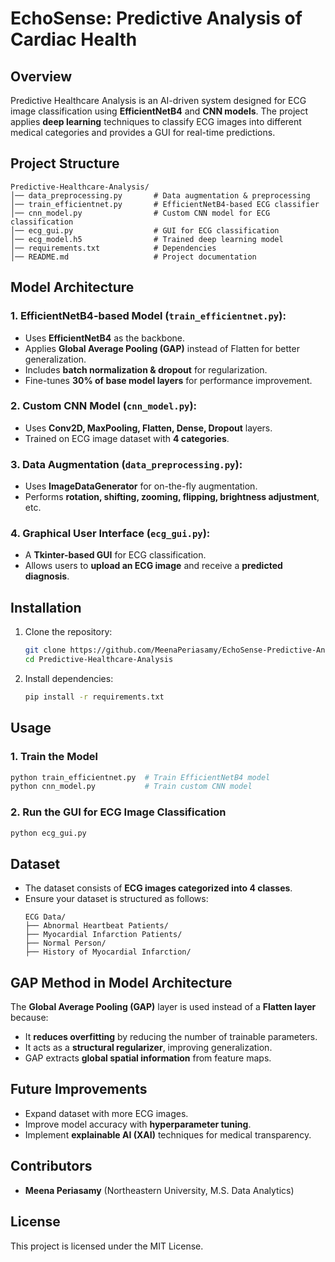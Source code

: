# EchoSense: Predictive Analysis of Cardiac Health

## Overview
Predictive Healthcare Analysis is an AI-driven system designed for ECG image classification using **EfficientNetB4** and **CNN models**. The project applies **deep learning** techniques to classify ECG images into different medical categories and provides a GUI for real-time predictions.

## Project Structure

```
Predictive-Healthcare-Analysis/
│── data_preprocessing.py       # Data augmentation & preprocessing
│── train_efficientnet.py       # EfficientNetB4-based ECG classifier
│── cnn_model.py                # Custom CNN model for ECG classification
│── ecg_gui.py                  # GUI for ECG classification
│── ecg_model.h5                # Trained deep learning model
│── requirements.txt            # Dependencies
│── README.md                   # Project documentation
```

## Model Architecture
### **1. EfficientNetB4-based Model (`train_efficientnet.py`):**
- Uses **EfficientNetB4** as the backbone.
- Applies **Global Average Pooling (GAP)** instead of Flatten for better generalization.
- Includes **batch normalization & dropout** for regularization.
- Fine-tunes **30% of base model layers** for performance improvement.

### **2. Custom CNN Model (`cnn_model.py`):**
- Uses **Conv2D, MaxPooling, Flatten, Dense, Dropout** layers.
- Trained on ECG image dataset with **4 categories**.

### **3. Data Augmentation (`data_preprocessing.py`):**
- Uses **ImageDataGenerator** for on-the-fly augmentation.
- Performs **rotation, shifting, zooming, flipping, brightness adjustment**, etc.

### **4. Graphical User Interface (`ecg_gui.py`):**
- A **Tkinter-based GUI** for ECG classification.
- Allows users to **upload an ECG image** and receive a **predicted diagnosis**.

## Installation
1. Clone the repository:
   ```sh
   git clone https://github.com/MeenaPeriasamy/EchoSense-Predictive-Analysis-
   cd Predictive-Healthcare-Analysis
   ```
2. Install dependencies:
   ```sh
   pip install -r requirements.txt
   ```

## Usage
### **1. Train the Model**
   ```sh
   python train_efficientnet.py  # Train EfficientNetB4 model
   python cnn_model.py           # Train custom CNN model
   ```
### **2. Run the GUI for ECG Image Classification**
   ```sh
   python ecg_gui.py
   ```

## Dataset
- The dataset consists of **ECG images categorized into 4 classes**.
- Ensure your dataset is structured as follows:
  ```
  ECG Data/
  ├── Abnormal Heartbeat Patients/
  ├── Myocardial Infarction Patients/
  ├── Normal Person/
  ├── History of Myocardial Infarction/
  ```

## GAP Method in Model Architecture
The **Global Average Pooling (GAP)** layer is used instead of a **Flatten layer** because:
- It **reduces overfitting** by reducing the number of trainable parameters.
- It acts as a **structural regularizer**, improving generalization.
- GAP extracts **global spatial information** from feature maps.

## Future Improvements
- Expand dataset with more ECG images.
- Improve model accuracy with **hyperparameter tuning**.
- Implement **explainable AI (XAI)** techniques for medical transparency.

## Contributors
- **Meena Periasamy** (Northeastern University, M.S. Data Analytics)

## License
This project is licensed under the MIT License.

